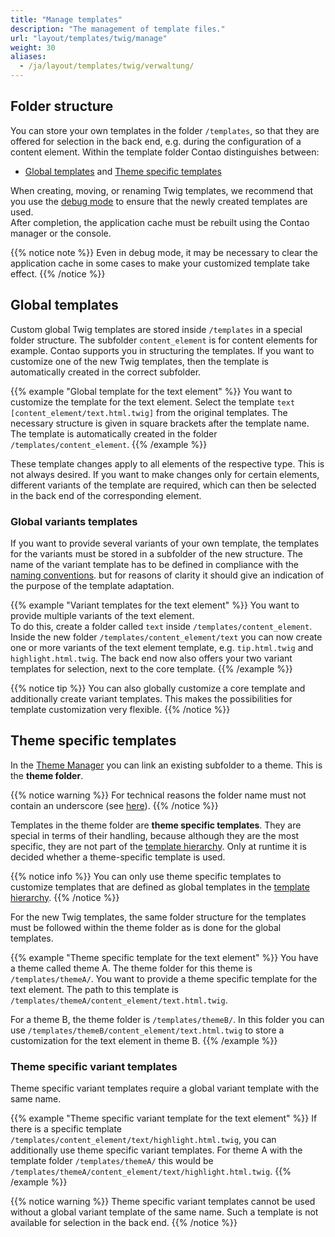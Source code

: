 ```yaml
---
title: "Manage templates"
description: "The management of template files."
url: "layout/templates/twig/manage"
weight: 30
aliases:
  - /ja/layout/templates/twig/verwaltung/
---
```


## Folder structure

You can store your own templates in the folder `/templates`, so that they are offered for selection in the back end,
e.g. during the configuration of a content element. Within the template folder Contao distinguishes between:

* [Global templates](#global-templates) and [Theme specific templates](#theme-specific-templates)

When creating, moving, or renaming Twig templates, we recommend that you use the
[debug mode](/en/system/debug-mode/#contao-4-8-and-up) to ensure that the newly created templates are used.  
After completion, the application cache must be rebuilt using the Contao manager or the console.

{{% notice note %}}
Even in debug mode, it may be necessary to clear the application cache in some cases to make your customized template
take effect.
{{% /notice %}}


## Global templates

Custom global Twig templates are stored inside `/templates` in a special folder structure. The subfolder
`content_element` is for content elements for example.
Contao supports you in structuring the templates. If you want to customize one of the new Twig templates, then the
template is automatically created in the correct subfolder.

{{% example "Global template for the text element" %}}
You want to customize the template for the text element. Select the template `text [content_element/text.html.twig]`
from the original templates. The necessary structure is given in square brackets after the template name. The template
is automatically created in the folder `/templates/content_element`.
{{% /example %}}

These template changes apply to all elements of the respective type. This is not always desired. If you want to
make changes only for certain elements, different variants of the template are required, which can then be
selected in the back end of the corresponding element.


### Global variants templates

If you want to provide several variants of your own template, the templates for the variants must be stored in a
subfolder of the new structure. The name of the variant template has to be defined in compliance with the
[naming conventions](https://docs.contao.org/dev/framework/templates/creating-templates/#naming-convention).
but for reasons of clarity it should give an indication of the purpose of the template adaptation.

{{% example "Variant templates for the text element" %}}
You want to provide multiple variants of the text element.   
To do this, create a folder called `text` inside `/templates/content_element`. Inside the new folder
`/templates/content_element/text` you can now create one or more variants of the text element template, e.g.
`tip.html.twig` and `highlight.html.twig`. The back end now also offers your two variant templates for selection,
next to the core template.
{{% /example %}}


{{% notice tip %}}
You can also globally customize a core template and additionally create variant templates. This makes the possibilities
for template customization very flexible.
{{% /notice %}}


## Theme specific templates

In the [Theme Manager](../../../theme-manager/manage-themes/) you can link an existing subfolder to a theme.
This is the **theme folder**.

{{% notice warning %}}
For technical reasons the folder name must not contain an underscore 
(see [here](https://docs.contao.org/dev/framework/templates/architecture/#managed-namespace)).
{{% /notice %}}

Templates in the theme folder are **theme specific templates**. They are special in terms of their handling, because
although they are the most specific, they are not part of the [template hierarchy](../reuse/#template-hierarchy).
Only at runtime it is decided whether a theme-specific template is used.

{{% notice info %}}
You can only use theme specific templates to customize templates that are defined as global templates in the [template hierarchy](../reuse/#template-hierarchy).
{{% /notice %}}

For the new Twig templates, the same folder structure for the templates must be followed within the theme folder as is
done for the global templates.

{{% example "Theme specific template for the text element" %}}
You have a theme called theme A. The theme folder for this theme is `/templates/themeA/`. You want to provide a theme
specific template for the text element. The path to this template is `/templates/themeA/content_element/text.html.twig`.

For a theme B, the theme folder is `/templates/themeB/`. In this folder you can use
`/templates/themeB/content_element/text.html.twig` to store a customization for the text element in theme B.
{{% /example %}}


### Theme specific variant templates

Theme specific variant templates require a global variant template with the same name.

{{% example "Theme specific variant template for the text element" %}}
If there is a specific template `/templates/content_element/text/highlight.html.twig`, you can additionally use
theme specific variant templates. For theme A with the template folder `/templates/themeA/` this would be
`/templates/themeA/content_element/text/highlight.html.twig`.
{{% /example %}}

{{% notice warning %}}
Theme specific variant templates cannot be used without a global variant template of the same name.
Such a template is not available for selection in the back end.
{{% /notice %}}
